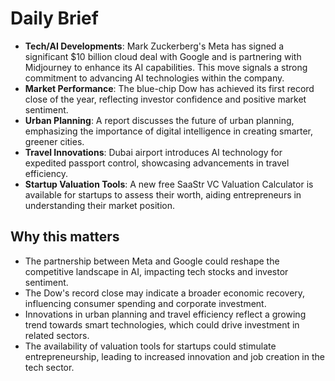 # Daily Brief
- **Tech/AI Developments**: Mark Zuckerberg's Meta has signed a significant $10 billion cloud deal with Google and is partnering with Midjourney to enhance its AI capabilities. This move signals a strong commitment to advancing AI technologies within the company.
- **Market Performance**: The blue-chip Dow has achieved its first record close of the year, reflecting investor confidence and positive market sentiment.
- **Urban Planning**: A report discusses the future of urban planning, emphasizing the importance of digital intelligence in creating smarter, greener cities.
- **Travel Innovations**: Dubai airport introduces AI technology for expedited passport control, showcasing advancements in travel efficiency.
- **Startup Valuation Tools**: A new free SaaStr VC Valuation Calculator is available for startups to assess their worth, aiding entrepreneurs in understanding their market position.

## Why this matters
- The partnership between Meta and Google could reshape the competitive landscape in AI, impacting tech stocks and investor sentiment.
- The Dow's record close may indicate a broader economic recovery, influencing consumer spending and corporate investment.
- Innovations in urban planning and travel efficiency reflect a growing trend towards smart technologies, which could drive investment in related sectors.
- The availability of valuation tools for startups could stimulate entrepreneurship, leading to increased innovation and job creation in the tech sector.